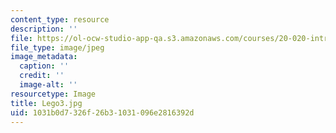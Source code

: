 ```yaml
---
content_type: resource
description: ''
file: https://ol-ocw-studio-app-qa.s3.amazonaws.com/courses/20-020-introduction-to-biological-engineering-design-spring-2009/1031b0d7326f26b31031096e2816392d_Lego3.jpg
file_type: image/jpeg
image_metadata:
  caption: ''
  credit: ''
  image-alt: ''
resourcetype: Image
title: Lego3.jpg
uid: 1031b0d7-326f-26b3-1031-096e2816392d
---
```

